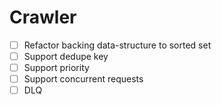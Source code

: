 # Crawler

- [ ] Refactor backing data-structure to sorted set
- [ ] Support dedupe key
- [ ] Support priority
- [ ] Support concurrent requests
- [ ] DLQ
